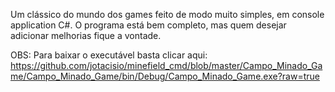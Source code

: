 Um clássico do mundo dos games feito de modo muito simples, em console application C#.
O programa está bem completo, mas quem desejar adicionar melhorias fique a vontade.

OBS: Para baixar o executável basta clicar aqui: https://github.com/jotacisio/minefield_cmd/blob/master/Campo_Minado_Game/Campo_Minado_Game/bin/Debug/Campo_Minado_Game.exe?raw=true
